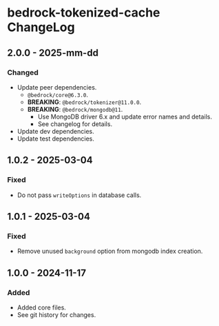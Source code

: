 # bedrock-tokenized-cache ChangeLog

## 2.0.0 - 2025-mm-dd

### Changed
- Update peer dependencies.
  - `@bedrock/core@6.3.0`.
  - **BREAKING**: `@bedrock/tokenizer@11.0.0`.
  - **BREAKING**: `@bedrock/mongodb@11`.
    - Use MongoDB driver 6.x and update error names and details.
    - See changelog for details.
- Update dev dependencies.
- Update test dependencies.

## 1.0.2 - 2025-03-04

### Fixed
- Do not pass `writeOptions` in database calls.

## 1.0.1 - 2025-03-04

### Fixed
- Remove unused `background` option from mongodb index creation.

## 1.0.0 - 2024-11-17

### Added
- Added core files.
- See git history for changes.
